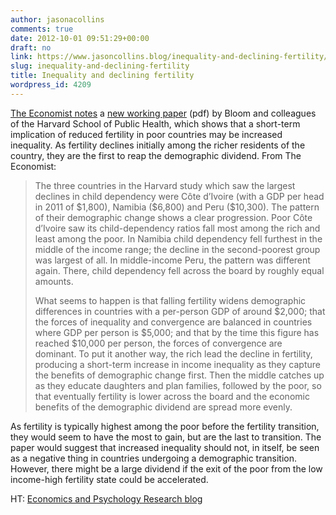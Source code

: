 ```yaml
---
author: jasonacollins
comments: true
date: 2012-10-01 09:51:29+00:00
draft: no
link: https://www.jasoncollins.blog/inequality-and-declining-fertility/
slug: inequality-and-declining-fertility
title: Inequality and declining fertility
wordpress_id: 4209
---
```


[The Economist notes](http://www.economist.com/node/21560247) a [new working paper](http://www.hsph.harvard.edu/pgda/WorkingPapers/2012/PGDA_WP_93.pdf) (pdf) by Bloom and colleagues of the Harvard School of Public Health, which shows that a short-term implication of reduced fertility in poor countries may be increased inequality. As fertility declines initially among the richer residents of the country, they are the first to reap the demographic dividend. From The Economist:


<blockquote>The three countries in the Harvard study which saw the largest declines in child dependency were Côte d’Ivoire (with a GDP per head in 2011 of $1,800), Namibia ($6,800) and Peru ($10,300). The pattern of their demographic change shows a clear progression. Poor Côte d’Ivoire saw its child-dependency ratios fall most among the rich and least among the poor. In Namibia child dependency fell furthest in the middle of the income range; the decline in the second-poorest group was largest of all. In middle-income Peru, the pattern was different again. There, child dependency fell across the board by roughly equal amounts.

What seems to happen is that falling fertility widens demographic differences in countries with a per-person GDP of around $2,000; that the forces of inequality and convergence are balanced in countries where GDP per person is $5,000; and that by the time this figure has reached $10,000 per person, the forces of convergence are dominant. To put it another way, the rich lead the decline in fertility, producing a short-term increase in income inequality as they capture the benefits of demographic change first. Then the middle catches up as they educate daughters and plan families, followed by the poor, so that eventually fertility is lower across the board and the economic benefits of the demographic dividend are spread more evenly.</blockquote>


As fertility is typically highest among the poor before the fertility transition, they would seem to have the most to gain, but are the last to transition. The paper would suggest that increased inequality should not, in itself, be seen as a negative thing in countries undergoing a demographic transition. However, there might be a large dividend if the exit of the poor from the low income-high fertility state could be accelerated.

HT: [Economics and Psychology Research blog](http://economicspsychologypolicy.blogspot.com.au/2012/08/demography-and-inequality.html)
